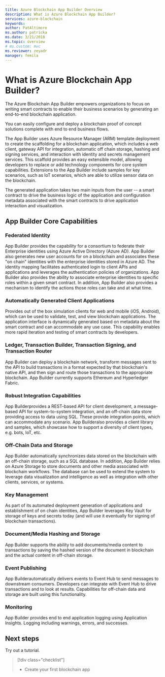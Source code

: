 ```yaml
---
title: Azure Blockchain App Builder Overview
description: What is Azure Blockchain App Builder?
services: azure-blockchain
keywords: 
author: PatAltimore
ms.author: patricka
ms.date: 3/21/2018
ms.topic: overview
# ms.custom: mvc
ms.reviewer: zeyadr
manager: femila
---
```

# What is Azure Blockchain App Builder?

The Azure Blockchain App Builder empowers organizations to focus on writing smart contracts to enable their business scenarios by generating an end-to-end blockchain application.

You can easily configure and deploy a blockchain proof of concept solutions complete with end to end business flows. 

The App Builder uses Azure Resource Manager (ARM) template deployment to create the scaffolding for a blockchain application, which includes a web client, gateway API for integration, automatic off chain storage, hashing and signing services, and interaction with identity and secrets management services. This scaffold provides an easy extensible model, allowing developers to replace or add technology components for core system capabilities. Extensions to the App Builder include samples for key scenarios, such as IoT scenarios, which are able to utilize sensor data on the blockchain.

The generated application takes two main inputs from the user -- a smart contract to drive the business logic of the application and configuration metadata associated with the smart contracts to drive application interaction and visualization.

## App Builder Core Capabilities

### Federated Identity

 App Builder provides the capability for a consortium to federate their Enterprise identities using Azure Active Directory (Azure AD). App Builder also generates new user accounts for on a blockchain and associates these "on chain" identities with the enterprise identities stored in Azure AD. The identity mapping facilitates authenticated login to client APIs and applications and leverages the authentication policies of organizations. App Builder also provides the ability to associate enterprise identities to specific roles within a given smart contract. In addition, App Builder also provides a mechanism to identify the actions those roles can take and at what time.

### Automatically Generated Client Applications

Provides out of the box simulation clients for web and mobile (iOS, Android), which can be used to validate, test, and view blockchain applications. The application interface is dynamically generated based on metadata
about the smart contract and can accommodate any use case. This capability enables more rapid iteration and testing of smart
contracts by developers.

### Ledger, Transaction Builder, Transaction Signing, and Transaction Router

App Builder can deploy a blockchain network, transform messages sent to the API to build transactions in a format expected by that blockchain's native API, and then sign and route those transactions to the appropriate blockchain. App Builder currently supports Ethereum and Hyperledger Fabric.

### Robust Integration Capabilities

App Builderprovides a REST-based API for client development, a message-based API for system-to-system integration, and an off-chain data store providing access to data using SQL. These provide integration points, which can accommodate any scenario. App Builderalso provides a client library and samples, which showcase how to support a diversity of client types, e.g. bots, IoT, etc.

### Off-Chain Data and Storage

App Builder automatically synchronizes data stored on the blockchain with an off-chain storage, such as a SQL database. In addition, App Builder relies on Azure Storage to store documents and other media associated with blockchain workflows. The database can be used to extend the system to leverage data visualization and intelligence as well as integration with other clients, services, or systems.

### Key Management

As part of its automated deployment generation of applications and establishment of on chain identities, App Builder
leverages Key Vault for storage of keys and secrets today (and will use it eventually for signing of blockchain transactions).

### Document/Media Hashing and Storage

 App Builder supports the ability to add documents/media content to transactions by saving the hashed version of the document in blockchain and the actual content in off-chain storage.

### Event Publishing

App Builderautomatically delivers events to Event Hub to send messages to downstream consumers. Developers can integrate with Event Hub to drive transactions and to look at results. Capabilities for off-chain data and storage are built using this functionality.

### Monitoring

App Builder provides end to end application logging using Application Insights. Logging including warnings, errors, and
successes.

## Next steps

Try out a tutorial.

> [!div class="checklist"]
> * Create your first blockchain app

